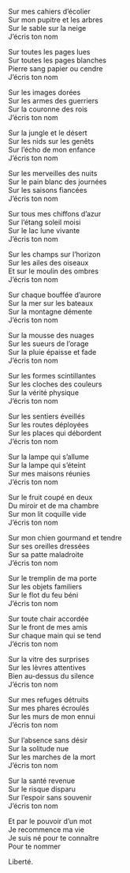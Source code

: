 Sur mes cahiers d’écolier     
Sur mon pupitre et les arbres     
Sur le sable sur la neige     
J’écris ton nom     
     
Sur toutes les pages lues     
Sur toutes les pages blanches     
Pierre sang papier ou cendre     
J’écris ton nom     
     
Sur les images dorées     
Sur les armes des guerriers     
Sur la couronne des rois     
J’écris ton nom     
     
Sur la jungle et le désert     
Sur les nids sur les genêts     
Sur l’écho de mon enfance     
J’écris ton nom     
     
Sur les merveilles des nuits     
Sur le pain blanc des journées     
Sur les saisons fiancées     
J’écris ton nom     
     
Sur tous mes chiffons d’azur     
Sur l’étang soleil moisi     
Sur le lac lune vivante     
J’écris ton nom     
     
Sur les champs sur l’horizon     
Sur les ailes des oiseaux     
Et sur le moulin des ombres     
J’écris ton nom     
     
Sur chaque bouffée d’aurore     
Sur la mer sur les bateaux     
Sur la montagne démente     
J’écris ton nom     
     
Sur la mousse des nuages     
Sur les sueurs de l’orage     
Sur la pluie épaisse et fade     
J’écris ton nom     
     
Sur les formes scintillantes     
Sur les cloches des couleurs     
Sur la vérité physique     
J’écris ton nom     
     
Sur les sentiers éveillés     
Sur les routes déployées     
Sur les places qui débordent     
J’écris ton nom     
     
Sur la lampe qui s’allume     
Sur la lampe qui s’éteint     
Sur mes maisons réunies     
J’écris ton nom     
     
Sur le fruit coupé en deux     
Du miroir et de ma chambre     
Sur mon lit coquille vide     
J’écris ton nom     
     
Sur mon chien gourmand et tendre     
Sur ses oreilles dressées     
Sur sa patte maladroite     
J’écris ton nom     
     
Sur le tremplin de ma porte     
Sur les objets familiers     
Sur le flot du feu béni     
J’écris ton nom     
     
Sur toute chair accordée     
Sur le front de mes amis     
Sur chaque main qui se tend     
J’écris ton nom     
     
Sur la vitre des surprises     
Sur les lèvres attentives     
Bien au-dessus du silence     
J’écris ton nom     
     
Sur mes refuges détruits     
Sur mes phares écroulés     
Sur les murs de mon ennui     
J’écris ton nom     
     
Sur l’absence sans désir     
Sur la solitude nue     
Sur les marches de la mort     
J’écris ton nom     
     
Sur la santé revenue     
Sur le risque disparu     
Sur l’espoir sans souvenir     
J’écris ton nom     
     
Et par le pouvoir d’un mot     
Je recommence ma vie     
Je suis né pour te connaître     
Pour te nommer     
     
Liberté.     
